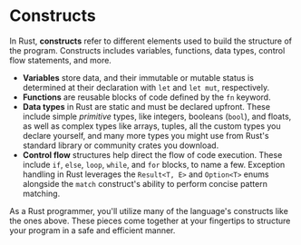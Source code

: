 # Constructs

In Rust, **constructs** refer to different elements used to build the structure of the program. Constructs includes variables, functions, data types, control flow statements, and more.

- **Variables** store data, and their immutable or mutable status is determined at their declaration with `let` and `let mut`, respectively.
- **Functions** are reusable blocks of code defined by the `fn` keyword.
- **Data types** in Rust are static and must be declared upfront. These include simple _primitive_ types, like integers, booleans (`bool`), and floats, as well as complex types like arrays, tuples, all the custom types you declare yourself, and many more types you might use from Rust's standard library or community crates you download.
- **Control flow** structures help direct the flow of code execution. These include `if`, `else`, `loop`, `while`, and `for` blocks, to name a few. Exception handling in Rust leverages the `Result<T, E>` and `Option<T>` enums alongside the `match` construct's ability to perform concise pattern matching.

As a Rust programmer, you'll utilize many of the language's constructs like the ones above. These pieces come together at your fingertips to structure your program in a safe and efficient manner.
